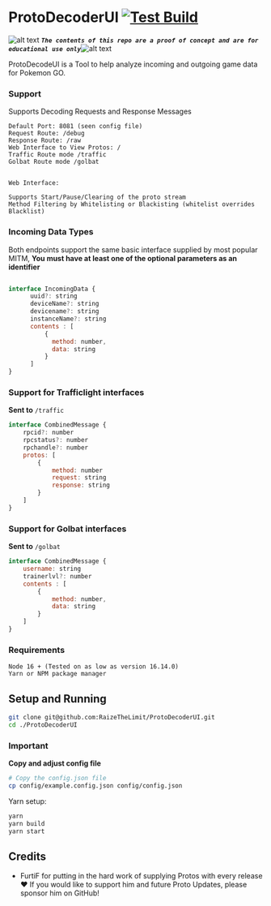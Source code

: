 <!-- define variables -->
[1.1]: http://i.imgur.com/M4fJ65n.png (ATTENTION)
# ProtoDecoderUI [![Test Build](https://github.com/RaizeTheLimit/ProtoDecoderUI/actions/workflows/test.yml/badge.svg)](https://github.com/RaizeTheLimit/ProtoDecoderUI/actions/workflows/test.yml)

![alt text][1.1] <strong><em>`The contents of this repo are a proof of concept and are for educational use only`</em></strong>![alt text][1.1]<br/>

ProtoDecodeUI is a Tool to help analyze incoming and outgoing game data for Pokemon GO. 

### Support
Supports Decoding Requests and Response Messages

```
Default Port: 8081 (seen config file)
Request Route: /debug
Response Route: /raw
Web Interface to View Protos: /
Traffic Route mode /traffic
Golbat Route mode /golbat


Web Interface: 

Supports Start/Pause/Clearing of the proto stream
Method Filtering by Whitelisting or Blackisting (whitelist overrides Blacklist)

```

### Incoming Data Types
Both endpoints support the same basic interface supplied by most popular MITM, **You must have at least one of the optional parameters as an identifier**

```js

interface IncomingData {
      uuid?: string
      deviceName?: string
      devicename?: string
      instanceName?: string
      contents : [
          {
            method: number,
            data: string
          }
      ]
}

```

### Support for Trafficlight interfaces
**Sent to** `/traffic`

```js
interface CombinedMessage {
    rpcid?: number
    rpcstatus?: number
    rpchandle?: number
    protos: [
        {
            method: number
            request: string
            response: string
        }
    ]
}
```

### Support for Golbat interfaces
**Sent to** `/golbat`

```js
interface CombinedMessage {
    username: string 
    trainerlvl?: number
    contents : [
        {
            method: number,
            data: string
        }
    ]
}
```

### Requirements

```
Node 16 + (Tested on as low as version 16.14.0)
Yarn or NPM package manager
```

## Setup and Running

```bash
git clone git@github.com:RaizeTheLimit/ProtoDecoderUI.git
cd ./ProtoDecoderUI
```

### Important

**Copy and adjust config file**
```bash
# Copy the config.json file
cp config/example.config.json config/config.json
```

Yarn setup:
```bash
yarn
yarn build
yarn start
```

## Credits

 - FurtiF for putting in the hard work of supplying Protos with every release ❤️
   If you would like to support him and future Proto Updates, please sponsor him on GitHub!
  
